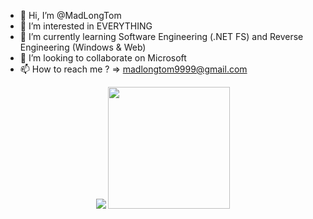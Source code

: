 - 👋 Hi, I’m @MadLongTom
- 👀 I’m interested in EVERYTHING
- 🌱 I’m currently learning Software Engineering (.NET FS) and Reverse Engineering (Windows & Web)
- 💞️ I’m looking to collaborate on Microsoft
- 📫 How to reach me ? => madlongtom9999@gmail.com
<p align="center">
  <img src ="https://github-readme-stats.vercel.app/api?username=MadLongTom&show_icons=true&hide_border=true&count_private=true">
 <img src ="https://github-readme-stats.vercel.app/api/top-langs/?username=MadLongTom&layout=compact&hide_border=true&langs_count=8&include_all_commits=true&count_private=true" style="height:195px;">
</p>
<!---
MadLongTom/MadLongTom is a ✨ special ✨ repository because its `README.md` (this file) appears on your GitHub profile.
You can click the Preview link to take a look at your changes.
--->
